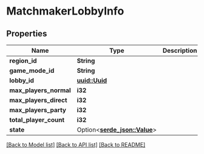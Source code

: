 # MatchmakerLobbyInfo

## Properties

Name | Type | Description | Notes
------------ | ------------- | ------------- | -------------
**region_id** | **String** |  | 
**game_mode_id** | **String** |  | 
**lobby_id** | [**uuid::Uuid**](uuid::Uuid.md) |  | 
**max_players_normal** | **i32** |  | 
**max_players_direct** | **i32** |  | 
**max_players_party** | **i32** |  | 
**total_player_count** | **i32** |  | 
**state** | Option<[**serde_json::Value**](.md)> |  | [optional]

[[Back to Model list]](../README.md#documentation-for-models) [[Back to API list]](../README.md#documentation-for-api-endpoints) [[Back to README]](../README.md)


